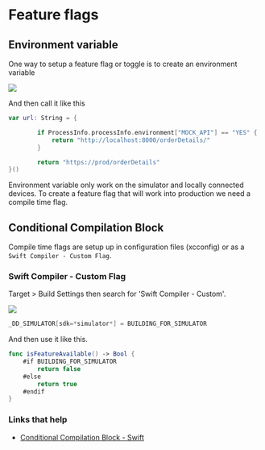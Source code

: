 # Feature flags

## Environment variable

One way to setup a feature flag or toggle is to create an environment variable

<img src="https://github.com/jrasmusson/ios-starter-kit/blob/master/howtos/images/environment-variable.png" />

And then call it like this

```swift
var url: String = {

        if ProcessInfo.processInfo.environment["MOCK_API"] == "YES" {
            return "http://localhost:8000/orderDetails/"
        }

        return "https://prod/orderDetails"
}()
```

Environment variable only work on the simulator and locally connected devices. To create a feature flag that will work into production we need a compile time flag.

## Conditional Compilation Block

Compile time flags are setup up in configuration files (xcconfig) or as a `Swift Compiler - Custom Flag`.

### Swift Compiler - Custom Flag

Target > Build Settings then search for 'Swift Compiler - Custom'.

<img src="https://github.com/jrasmusson/ios-starter-kit/blob/master/howtos/images/custom-flags.png" />



```swift
_DD_SIMULATOR[sdk=*simulator*] = BUILDING_FOR_SIMULATOR
```

And then use it like this.

```swift
func isFeatureAvailable() -> Bool {
    #if BUILDING_FOR_SIMULATOR
        return false
    #else
        return true
    #endif
}
```



### Links that help
- [Conditional Compilation Block - Swift](https://docs.swift.org/swift-book/ReferenceManual/Statements.html)
